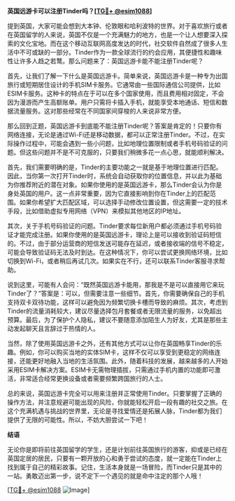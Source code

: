 **英国远游卡可以注册Tinder吗？[[TG💪+ @esim1088](https://t.me/s/esim1088)]**

提到英国，大家可能会想到大本钟、伦敦眼和哈利波特的世界。对于喜欢旅行或者在英国留学的人来说，英国不仅是一个充满魅力的地方，也是一个让人想要深入探索的文化宝地。而在这个移动互联网高度发达的时代，社交软件自然成了很多人生活中不可或缺的一部分。Tinder作为一款全球流行的约会应用，其便捷性和趣味性让许多人趋之若鹜。那么问题来了：英国远游卡能不能注册Tinder呢？

首先，让我们了解一下什么是英国远游卡。简单来说，英国远游卡是一种专为出国旅行或短期居住设计的手机SIM卡服务。它通常由一些国际通信公司提供，比如ESIM卡服务。这种卡的特点在于可以在多个国家使用，而且费用相对固定，不会因为漫游而产生高额账单。用户只需将卡插入手机，就能享受本地通话、短信和数据流量服务。这对那些经常在不同国家间穿梭的人来说非常方便。

那么回到正题，英国远游卡到底能不能注册Tinder呢？答案是肯定的！只要你有网络连接，无论是通过Wi-Fi还是移动数据，都可以正常注册Tinder。不过，在实际操作过程中，可能会遇到一些小问题，比如地理位置限制或者手机号码验证的问题。但这些问题并不是不可克服的，只要我们稍微多花一点心思，就能顺利解决。

首先，我们需要明确的是，Tinder的主要功能之一就是基于地理位置进行匹配。因此，当你第一次打开Tinder时，系统会自动获取你的位置信息，并以此为基础为你推荐附近的潜在对象。如果你使用的是英国远游卡，那么Tinder会认为你是身处英国的用户。这一点非常重要，因为它直接影响到你在Tinder上的匹配范围。如果你希望扩大匹配区域，可以选择手动修改位置设置，但这需要一定的技术手段，比如借助虚拟专用网络（VPN）来模拟其他地区的IP地址。

其次，关于手机号码验证的问题。Tinder要求每位新用户都必须通过手机号码验证才能完成注册。如果你使用的是英国远游卡，理论上是可以接收到验证码短信的。不过，由于部分运营商的短信发送可能存在延迟，或者接收端的信号不稳定，可能会导致验证码无法及时到达。在这种情况下，你可以尝试更换网络环境，比如切换到Wi-Fi，或者稍后再试几次。如果实在不行，还可以联系Tinder客服寻求帮助。

说到这里，可能有人会问：“既然英国远游卡能用，那我是不是可以直接用它来玩Tinder了？”答案是：可以，但需要注意一些细节。首先，你需要确保自己的手机支持双卡双待功能，这样可以避免因为频繁切换卡槽而导致的麻烦。其次，考虑到Tinder的流量消耗较大，建议尽量选择包月套餐或者无限流量的服务，以免超出预算。最后，为了保护个人隐私，建议不要随意添加陌生人为好友，尤其是那些主动发起聊天且言辞过于热情的人。

当然，除了使用英国远游卡之外，还有其他方式可以让你在英国畅享Tinder的乐趣。例如，你可以购买当地的实体SIM卡，这样不仅可以享受到更稳定的网络连接，还能更好地融入当地的生活氛围。此外，随着科技的发展，越来越多的人开始采用ESIM卡解决方案。ESIM卡无需物理插拔，只需通过手机内置的功能即可激活，非常适合经常更换设备或者需要频繁跨国旅行的人士。

总的来说，英国远游卡完全可以用来注册并正常使用Tinder。只要掌握了正确的操作方法，并注意规避可能出现的风险，你就能轻松开启一段有趣的社交之旅。在这个充满机遇与挑战的世界里，无论是寻找爱情还是拓展人脉，Tinder都为我们提供了无限的可能性。所以，不妨大胆尝试一下吧！

**结语**

无论你是即将前往英国留学的学生，还是计划前往英国旅行的游客，抑或是已经在英国定居的居民，只要有一颗开放的心和勇于尝试的态度，就一定能在Tinder上找到属于自己的精彩故事。记住，生活本身就是一场冒险，而Tinder只是其中的一站。勇敢迈出第一步，说不定下一个遇见的就是命中注定的那个人哦！

[[TG💪+ @esim1088](https://t.me/s/esim1088) ![Image](https://i.postimg.cc/4NQfJmqS/Snipaste-2025-05-13-00-14-12.png)]